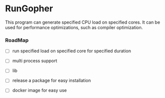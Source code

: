 # RunGopher

This program can generate specified CPU load on specified cores.
It can be used for performance optimizations, such as compiler optimization.

### RoadMap

- [ ] run specified load on specified core for specified duration
- [ ] multi process support
- [ ] lib
- [ ] release a package for easy installation
- [ ] docker image for easy use

